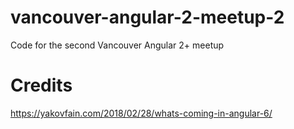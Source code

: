 # vancouver-angular-2-meetup-2
Code for the second Vancouver Angular 2+ meetup

# Credits

https://yakovfain.com/2018/02/28/whats-coming-in-angular-6/
